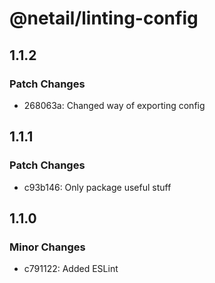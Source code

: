 # @netail/linting-config

## 1.1.2

### Patch Changes

- 268063a: Changed way of exporting config

## 1.1.1

### Patch Changes

- c93b146: Only package useful stuff

## 1.1.0

### Minor Changes

- c791122: Added ESLint
